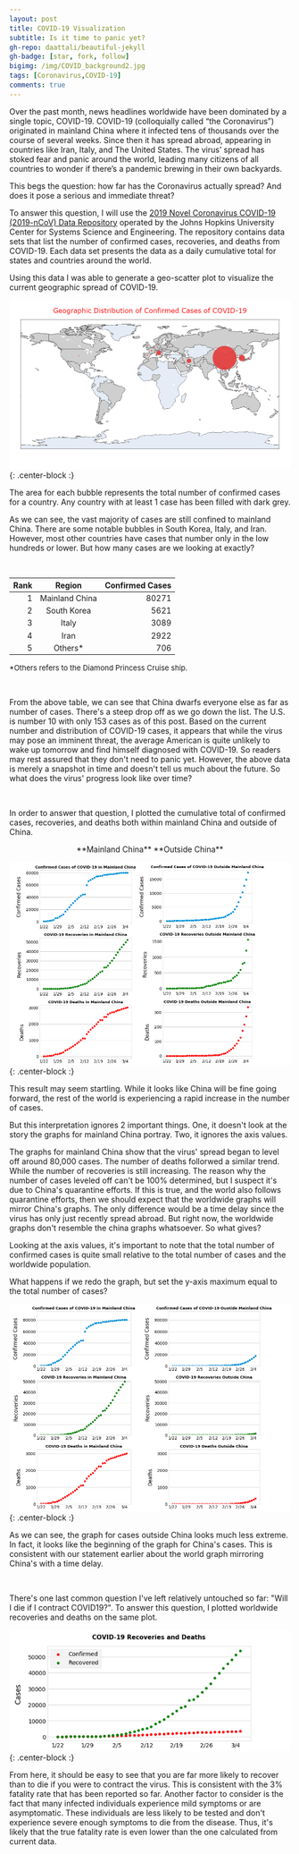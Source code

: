 ```yaml
---
layout: post
title: COVID-19 Visualization
subtitle: Is it time to panic yet?
gh-repo: daattali/beautiful-jekyll
gh-badge: [star, fork, follow]
bigimg: /img/COVID_background2.jpg
tags: [Coronavirus,COVID-19]
comments: true
---
```


Over the past month, news headlines worldwide have been dominated by a single topic, COVID-19. COVID-19 (colloquially called “the Coronavirus”) originated in mainland China where it infected tens of thousands over the course of several weeks. Since then it has spread abroad, appearing in countries like Iran, Italy, and The United States. The virus’ spread has stoked fear and panic around the world, leading many citizens of all countries to wonder if there’s a pandemic brewing in their own backyards. 

This begs the question: how far has the Coronavirus actually spread? And does it pose a serious and immediate threat?

To answer this question, I will use the [2019 Novel Coronavirus COVID-19 (2019-nCoV) Data Repository](https://github.com/CSSEGISandData/COVID-19) operated by the Johns Hopkins University Center for Systems Science and Engineering. The repository contains data sets that list the number of confirmed cases, recoveries, and deaths from COVID-19. Each data set presents the data as a daily cumulative total for states and countries around the world.

Using this data I was able to generate a geo-scatter plot to visualize the current geographic spread of COVID-19.

![GeoScatter](/img/a1.png){: .center-block :}

The area for each bubble represents the total number of confirmed cases for a country. Any country with at least 1 case has been filled with dark grey. 

As we can see, the vast majority of cases are still confined to mainland China. There are some notable bubbles in South Korea, Italy, and Iran. However, most other countries have cases that number only in the low hundreds or lower. But how many cases are we looking at exactly?

&nbsp;

| Rank |     Region     | Confirmed Cases |
|-----:|:--------------:|----------------:|
|    1 | Mainland China |           80271 |
|    2 |   South Korea  |            5621 |
|    3 |      Italy     |            3089 |
|    4 |      Iran      |            2922 |
|    5 |     Others*    |             706 |

 
<font size="2"> *Others refers to the Diamond Princess Cruise ship.</font>

&nbsp;

From the above table, we can see that China dwarfs everyone else as far as number of cases. There's a steep drop off as we go down the list. The U.S. is number 10 with only 153 cases as of this post. Based on the current number and distribution of COVID-19 cases, it appears that while the virus may pose an imminent threat, the average American is quite unlikely to wake up tomorrow and find himself diagnosed with COVID-19. So readers may rest assured that they don't need to panic yet. However, the above data is merely a snapshot in time and doesn't tell us much about the future. So what does the virus' progress look like over time?

&nbsp;

In order to answer that question, I plotted the cumulative total of confirmed cases, recoveries, and deaths both within mainland China and outside of China.

 <center>**Mainland China**          **Outside China**</center>

![COVID_2](/img/COVID_2.jpg){: .center-block :}

This result may seem startling. While it looks like China will be fine going forward, the rest of the world is experiencing a rapid increase in the number of cases.

But this interpretation ignores 2 important things. One, it doesn't look at the story the graphs for mainland China portray. Two, it ignores the axis values. 

The graphs for mainland China show that the virus' spread began to level off around 80,000 cases. The number of deaths follorwed a similar trend. While the number of recoveries is still increasing. The reason why the number of cases leveled off can't be 100% determined, but I suspect it's due to China's quarantine efforts. If this is true, and the world also follows quarantine efforts, then we should expect that the worldwide graphs will mirror China's graphs. The only difference would be a time delay since the virus has only just recently spread abroad. But right now, the worldwide graphs don't resemble the china graphs whatsoever. So what gives?


Looking at the axis values, it's important to note that the total number of confirmed cases is quite small relative to the total number of cases and the worldwide population. 

What happens if we redo the graph, but set the y-axis maximum equal to the total number of cases?

![COVID_3](/img/COVID_3.jpg){: .center-block :}

As we can see, the graph for cases outside China looks much less extreme. In fact, it looks like the beginning of the graph for China's cases. This is consistent with our statement earlier about the world graph mirroring China's with a time delay.

&nbsp;

There's one last common question I've left relatively untouched so far: "Will I die if I contract COVID19?". To answer this question, I plotted worldwide recoveries and deaths on the same plot.

![COVID_4.5](/img/COVID_4.5.jpg){: .center-block :}

From here, it should be easy to see that you are far more likely to recover than to die if you were to contract the virus. This is consistent with the 3% fatality rate that has been reported so far. Another factor to consider is the fact that many infected individuals experience mild symptoms or are asymptomatic. These individuals are less likely to be tested and don't experience severe enough symptoms to die from the disease. Thus, it's likely that the true fatality rate is even lower than the one calculated from current data.
